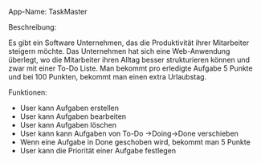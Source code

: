 App-Name: TaskMaster

Beschreibung:

Es gibt ein Software Unternehmen, das die Produktivität ihrer Mitarbeiter steigern möchte.
Das Unternehmen hat sich eine Web-Anwendung überlegt, wo die Mitarbeiter ihren Alltag besser strukturieren können und zwar mit einer To-Do Liste. 
Man bekommt pro erledigte Aufgabe 5 Punkte und bei 100 Punkten, bekommt man einen extra Urlaubstag.

Funktionen:
-	User kann Aufgaben erstellen
-	User kann Aufgaben bearbeiten
-	User kann Aufgaben löschen
-	User kann kann Aufgaben von To-Do ->Doing->Done verschieben
-	Wenn eine Aufgabe in Done geschoben wird, bekommt man 5 Punkte
-	User kann die Priorität einer Aufgabe festlegen



